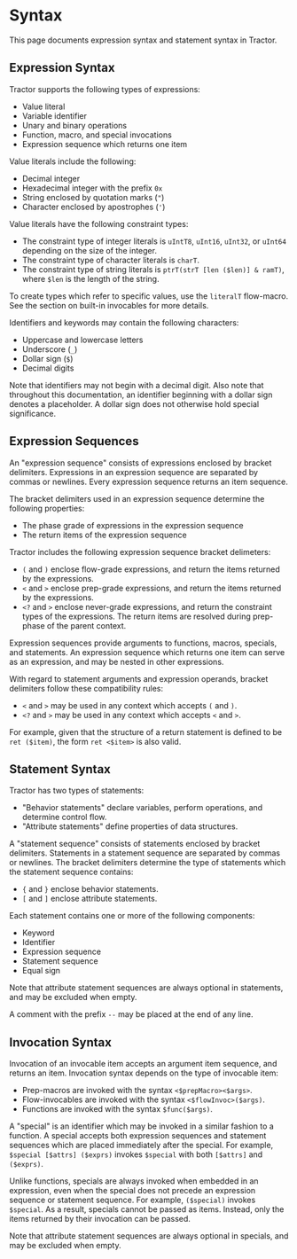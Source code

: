 
# Syntax

This page documents expression syntax and statement syntax in Tractor.

## Expression Syntax

Tractor supports the following types of expressions:

* Value literal
* Variable identifier
* Unary and binary operations
* Function, macro, and special invocations
* Expression sequence which returns one item

Value literals include the following:

* Decimal integer
* Hexadecimal integer with the prefix `0x`
* String enclosed by quotation marks (`"`)
* Character enclosed by apostrophes (`'`)

Value literals have the following constraint types:

* The constraint type of integer literals is `uIntT8`, `uInt16`, `uInt32`, or `uInt64` depending on the size of the integer.
* The constraint type of character literals is `charT`.
* The constraint type of string literals is `ptrT(strT [len ($len)] & ramT)`, where `$len` is the length of the string.

To create types which refer to specific values, use the `literalT` flow-macro. See the section on built-in invocables for more details.

Identifiers and keywords may contain the following characters:

* Uppercase and lowercase letters
* Underscore (`_`)
* Dollar sign (`$`)
* Decimal digits

Note that identifiers may not begin with a decimal digit. Also note that throughout this documentation, an identifier beginning with a dollar sign denotes a placeholder. A dollar sign does not otherwise hold special significance.

## Expression Sequences

An "expression sequence" consists of expressions enclosed by bracket delimiters. Expressions in an expression sequence are separated by commas or newlines. Every expression sequence returns an item sequence.

The bracket delimiters used in an expression sequence determine the following properties:

* The phase grade of expressions in the expression sequence
* The return items of the expression sequence

Tractor includes the following expression sequence bracket delimeters:

* `(` and `)` enclose flow-grade expressions, and return the items returned by the expressions.
* `<` and `>` enclose prep-grade expressions, and return the items returned by the expressions.
* `<?` and `>` enclose never-grade expressions, and return the constraint types of the expressions. The return items are resolved during prep-phase of the parent context.

Expression sequences provide arguments to functions, macros, specials, and statements. An expression sequence which returns one item can serve as an expression, and may be nested in other expressions.

With regard to statement arguments and expression operands, bracket delimiters follow these compatibility rules:

* `<` and `>` may be used in any context which accepts `(` and `)`.
* `<?` and `>` may be used in any context which accepts `<` and `>`.

For example, given that the structure of a return statement is defined to be `ret ($item)`, the form `ret <$item>` is also valid.

## Statement Syntax

Tractor has two types of statements:

* "Behavior statements" declare variables, perform operations, and determine control flow.
* "Attribute statements" define properties of data structures.

A "statement sequence" consists of statements enclosed by bracket delimiters. Statements in a statement sequence are separated by commas or newlines. The bracket delimiters determine the type of statements which the statement sequence contains:

* `{` and `}` enclose behavior statements.
* `[` and `]` enclose attribute statements.

Each statement contains one or more of the following components:

* Keyword
* Identifier
* Expression sequence
* Statement sequence
* Equal sign

Note that attribute statement sequences are always optional in statements, and may be excluded when empty.

A comment with the prefix `--` may be placed at the end of any line.

## Invocation Syntax

Invocation of an invocable item accepts an argument item sequence, and returns an item. Invocation syntax depends on the type of invocable item:

* Prep-macros are invoked with the syntax `<$prepMacro><$args>`.
* Flow-invocables are invoked with the syntax `<$flowInvoc>($args)`.
* Functions are invoked with the syntax `$func($args)`.

A "special" is an identifier which may be invoked in a similar fashion to a function. A special accepts both expression sequences and statement sequences which are placed immediately after the special. For example, `$special [$attrs] ($exprs)` invokes `$special` with both `[$attrs]` and `($exprs)`.

Unlike functions, specials are always invoked when embedded in an expression, even when the special does not precede an expression sequence or statement sequence. For example, `($special)` invokes `$special`. As a result, specials cannot be passed as items. Instead, only the items returned by their invocation can be passed.

Note that attribute statement sequences are always optional in specials, and may be excluded when empty.


